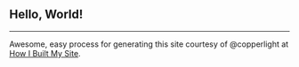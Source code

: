 ## Hello, World!

---
Awesome, easy process for generating this site courtesy of @copperlight at [How I Built My Site](https://copperlight.github.io/github/how-i-built-my-site/).
